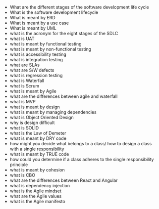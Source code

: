 * What are the different stages of the software development life cycle
* What is the software development lifecycle
* What is meant by ERD
* What is meant by a use case
* What is meant by UML
* what is the acronym for the eight stages of the SDLC
* what is UAT
* what is meant by functional testing
* what is meant by non-functional testing
* what is accessibility testing
* what is integration testing
* what are SLAs
* what are S/W defects 
* what is regression testing
* what is Waterfall
* what is Scrum
* what is meant by Agile
* what are the differences between agile and waterfall
* what is MVP
* what is meant by design
* what is meant by managing dependencies
* what is Object Oriented Design
* why is design difficult
* what is SOLID
* what is the Law of Demeter
* what is meant by DRY code
* how might you decide what belongs to a class/ how to design a class with a single responsibility
* what is meant by TRUE code
* how could you determine if a class adheres to the single responsibility principle
* what is meant by cohesion
* what is CBO
* what are the differences between React and Angular
* what is dependency injection
* what is the Agile mindset
* what are the Agile values
* what is the Agile manifesto

